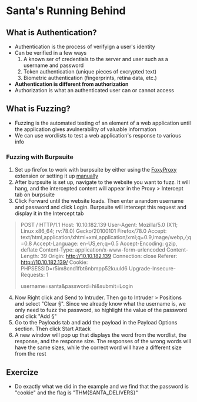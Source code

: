 # Santa's Running Behind

## What is Authentication?
- Authentication is the process of verifyign a user's identity
- Can be verified in a few ways
    1. A known ser of credentials to the server and user such as a username and password
    2. Token authentication (unique pieces of excrypted text)
    3. Biometric authentication (fingerprints, retina data, etc.)
- **Authentication is different from authorization**
- Authorization is what an authenticated user can or cannot access
## What is Fuzzing?
- Fuzzing is the automated testing of an element of a web application until the application gives avulnerability of valuable information
- We can use wordlists to test a web application's response to various info
### Fuzzing with Burpsuite
1. Set up firefox to work with burpsuite by either using the [FoxyProxy](https://getfoxyproxy.org/) extension or setting it up [manually](https://tryhackme.com/resources/blog/setting-up-burp)
2. After burpsuite is set up, navigate to the website you want to fuzz. It will hang, and the intercepted content will appear in the Proxy > Intercept tab on burpsuite
3. Click Forward until the website loads. Then enter a random username and password and click Login. Burpsuite will intercept this request and display it in the Intercept tab
>POST / HTTP/1.1
>Host: 10.10.182.139
>User-Agent: Mozilla/5.0 (X11; Linux x86_64; rv:78.0) Gecko/20100101 Firefox/78.0
>Accept: text/html,application/xhtml+xml,application/xml;q=0.9,image/webp,*/*;q=0.8
>Accept-Language: en-US,en;q=0.5
>Accept-Encoding: gzip, deflate
>Content-Type: application/x-www-form-urlencoded
>Content-Length: 39
>Origin: http://10.10.182.139
>Connection: close
>Referer: http://10.10.182.139/
>Cookie: PHPSESSID=r5im8cnd1fbt6nbmpp52kuuld6
>Upgrade-Insecure-Requests: 1
>
>username=santa&password=hi&submit=Login
4. Now Right click and Send to Intruder. Then go to Intruder > Positions and select "Clear §". Since we already know what the username is, we only need to fuzz the password, so highlight the value of the password and click "Add §"
5. Go to the Payloads tab and add the payload in the Payload Options section. Then click Start Attack
6. A new window will pop up that displays the word from the wordlist, the response, and the response size. The responses of the wrong words will have the same sizes, while the correct word will have a different size from the rest
## Exercize
- Do exactly what we did in the example and we find that the password is "cookie" and the flag is "THM{SANTA_DELIVERS}"
